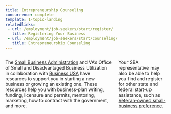 ```yaml
---
title: Entrepreneurship Counseling
concurrence: complete
template: 1-topic-landing
relatedlinks:
 - url: /employment/job-seekers/start/register/
   title: Registering Your Business
 - url: /employment/job-seekers/start/counseling/
   title: Entrepreneurship Counseling
---
```


<div class="main" role="main" markdown="0">

<div class="section one" markdown="0">
<div class="primary" markdown="0">
<div class="row" markdown="0">
<div class="small-12 columns usa-content" markdown="1">

The [Small Business Administration](https://www.sba.gov/content/veteran-service-disabled-veteran-owned) and VA’s Office of Small and Disadvantaged Business Utilization in collaboration with [Business USA](http://business.usa.gov/) have resources to support you in starting a new business or growing an existing one. These resources help you with business-plan writing, funding, licensure and permits, mentoring, marketing, how to contract with the government, and more. 

Your SBA representative may also be able to help you find and register for other state and federal start-up assistance, such as [Veteran-owned small-business preference](/employment/job-seekers/service-disabled). 


</div>
</div>
</div>
